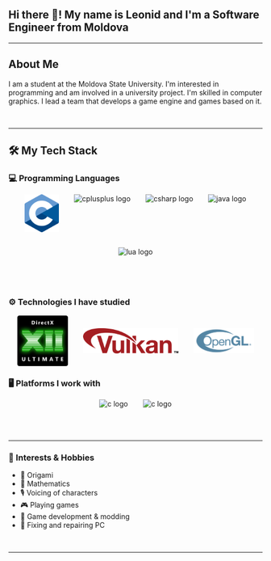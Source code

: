 ## Hi there 👋! My name is Leonid and I'm a Software Engineer from Moldova

---

## About Me
<p>
I am a student at the Moldova State University. 
I'm interested in programming and am involved in a university project. 
I'm skilled in computer graphics. 
I lead a team that develops a game engine and games based on it.
</p>

<br> 

--- 

## 🛠️ My Tech Stack

### 💻 Programming Languages
<div style="display: flex; justify-content: center; align-items: center; gap: 30px; flex-wrap: wrap;">
  <img src="images/c.png" height="75" alt="c logo"/>
  <img src="https://cdn.jsdelivr.net/gh/devicons/devicon/icons/cplusplus/cplusplus-original.svg" height="75" alt="cplusplus logo"/>
  <img src="https://cdn.jsdelivr.net/gh/devicons/devicon/icons/csharp/csharp-original.svg" height="75" alt="csharp logo"/>
  <img src="https://cdn.jsdelivr.net/gh/devicons/devicon/icons/java/java-original.svg" height="75" alt="java logo"/>
  <img src="https://cdn.jsdelivr.net/gh/devicons/devicon/icons/lua/lua-original.svg" height="75" alt="lua logo"/>
</div>


### ⚙️ Technologies I have studied
<!-- <div align="left"> -->
<div style="display: flex; justify-content: center; align-items: center; gap: 30px; flex-wrap: wrap;">
  <img src="images/dx.png" height="100" alt="dx logo"/>
  <img src="images/vk.png" height="50" alt="vk logo"/>
  <img src="images/gl.png" height="50" alt="gl logo"/>
  <!-- <img src="https://cdn.jsdelivr.net/gh/devicons/devicon/icons/linux/linux-original.svg" height="50" alt="c logo"/> -->
</div>


### 🖥️ Platforms I work with
<div style="display: flex; justify-content: center; align-items: center; gap: 30px; flex-wrap: wrap;">
  <img src="https://cdn.jsdelivr.net/gh/devicons/devicon/icons/windows11/windows11-original.svg" height="50" alt="c logo"/>
  <img src="https://cdn.jsdelivr.net/gh/devicons/devicon/icons/android/android-original.svg" height="50" alt="c logo"/>
  <!-- <img src="https://cdn.jsdelivr.net/gh/devicons/devicon/icons/linux/linux-original.svg" height="50" alt="c logo"/> -->
</div>

<br>

---

### 🎨 Interests & Hobbies

- 🦢 Origami  
- 🔢 Mathematics  
- 🎙️ Voicing of characters  
- 🎮 Playing games  
- 🧩 Game development & modding  
- 🧰 Fixing and repairing PC

<br>

---

<!--
**leopard-bf187/leopard-bf187** is a ✨ _special_ ✨ repository because its `README.md` (this file) appears on your GitHub profile.

Here are some ideas to get you started:

- 🔭 I’m currently working on ...
- 🌱 I’m currently learning ...
- 👯 I’m looking to collaborate on ...
- 🤔 I’m looking for help with ...
- 💬 Ask me about ...
- 📫 How to reach me: ...
- 😄 Pronouns: ...
- ⚡ Fun fact: ...
-->
